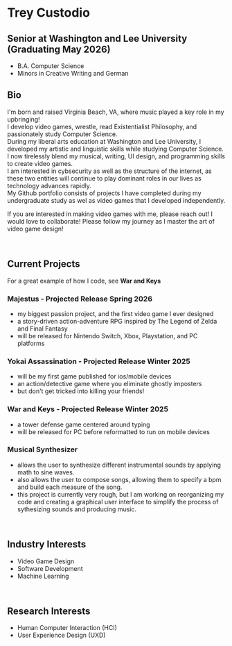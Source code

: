 # Trey Custodio

##  Senior at Washington and Lee University (Graduating May 2026)<br>
- B.A. Computer Science<br>
- Minors in Creative Writing and German

##  Bio
I'm born and raised Virginia Beach, VA, where music played a key role in my upbringing!<br>
I develop video games, wrestle, read Existentialist Philosophy, and passionately study Computer Science.<br>
During my liberal arts education at Washington and Lee University, I developed my artistic and linguistic skills while studying Computer Science.<br>
I now tirelessly blend my musical, writing, UI design, and programming skills to create video games.<br>
I am interested in cybsecurity as well as the structure of the internet, as these two entities will continue to play dominant roles in our lives as technology advances rapidly.<br>
My Github portfolio consists of projects I have completed during my undergraduate study as wel as video games that I developed independently.<br>

If you are interested in making video games with me, please reach out! I would love to collaborate!
Please follow my journey as I master the art of video game design!

<br>

##  Current Projects
For a great example of how I code, see **War and Keys**

###  Majestus - Projected Release Spring 2026
- my biggest passion project, and the first video game I ever designed
- a story-driven action-adventure RPG inspired by The Legend of Zelda and Final Fantasy
- will be released for Nintendo Switch, Xbox, Playstation, and PC platforms
###  Yokai Assassination - Projected Release Winter 2025
- will be my first game published for ios/mobile devices
- an action/detective game where you eliminate ghostly imposters
- but don't get tricked into killing your friends!
###  War and Keys - Projected Release Winter 2025
- a tower defense game centered around typing
- will be released for PC before reformatted to run on mobile devices

###  Musical Synthesizer
- allows the user to synthesize different instrumental sounds by applying math to sine waves.
- also allows the user to compose songs, allowing them to specify a bpm and build each measure of the song.
- this project is currently very rough, but I am working on reorganizing my code and creating a graphical user interface to simplify the process of sythesizing sounds and producing music.

<br>

##  Industry Interests
- Video Game Design
- Software Development
- Machine Learning

<br>

##  Research Interests
- Human Computer Interaction (HCI)
- User Experience Design (UXD)

<!--
**TreyCustodio/TreyCustodio** is a ✨ _special_ ✨ repository because its `README.md` (this file) appears on your GitHub profile.

Here are some ideas to get you started:

- 🔭 I’m currently working on ...
- 🌱 I’m currently learning ...
- 👯 I’m looking to collaborate on ...
- 🤔 I’m looking for help with ...
- 💬 Ask me about ...
- 📫 How to reach me: ...
- 😄 Pronouns: ...
- ⚡ Fun fact: ...
-->
